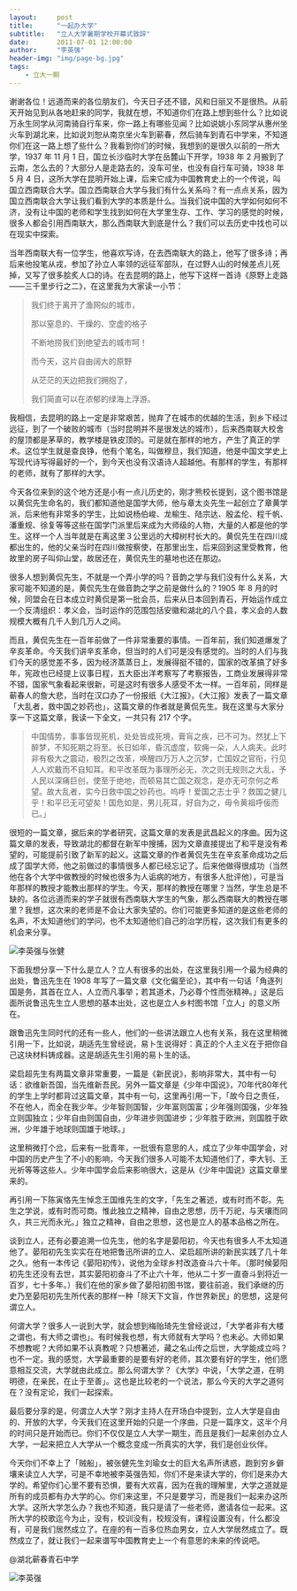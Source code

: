 ```yaml
---
layout:     post
title:      "一起办大学"
subtitle:   "立人大学暑期学校开幕式致辞"
date:       2011-07-01 12:00:00
author:     "李英强"
header-img: "img/page-bg.jpg"
tags:
    - 立大一期
---
```


谢谢各位！远道而来的各位朋友们，今天日子还不错，风和日丽又不是很热。从前天开始见到从各地赶来的同学，我就在想，不知道你们在路上想到些什么？比如说万永生同学从河南骑自行车来，你一路上有哪些见闻？比如说姚小东同学从惠州坐火车到湖北来，比如说刘恕从南京坐火车到蕲春，然后骑车到青石中学来，不知道你们在这一路上想了些什么？我看到你们的时候，我想到的是很久以前的一所大学，1937 年 11 月 1 日，国立长沙临时大学在岳麓山下开学，1938 年 2 月搬到了云南，怎么去的？大部分人是走路去的，没车可坐，也没有自行车可骑，1938 年 5 月 4 日，这所大学在昆明开始上课，后来它成为中国教育史上的一个传说，叫国立西南联合大学。国立西南联合大学与我们有什么关系吗？有一点点关系，因为国立西南联合大学让我们看到大学的本质是什么。当我们说中国的大学如何如何不济，没有让中国的老师和学生找到如何在大学里生存、工作、学习的感觉的时候，很多人都会引用西南联大，那么西南联大到底是什么？我们可以去历史中找也可以在现实中探索。

当年西南联大有一位学生，他喜欢写诗，在去西南联大的路上，他写了很多诗；再后来他投笔从戎，参加了孙立人率领的远征军部队，在过野人山的时候差点儿死掉，又写了很多脍炙人口的诗。在去昆明的路上，他写下这样一首诗《原野上走路——三千里步行之二》，在这里我为大家读一小节：

> 我们终于离开了渔网似的城市，
>
> 那以窒息的、干燥的、空虚的格子
>
> 不断地捞我们到绝望去的城市呵！
>
> 而今天，这片自由阔大的原野
>
> 从茫茫的天边把我们拥抱了，
>
> 我们简直可以在浓郁的绿海上浮游。

我相信，去昆明的路上一定是非常艰苦，抛弃了在城市的优越的生活，到乡下经过远征，到了一个破败的城市（当时昆明并不是很发达的城市），后来西南联大校舍的屋顶都是茅草的，教学楼是铁皮顶的。可是就在那样的地方，产生了真正的学术。这位学生就是查良铮，他有个笔名，叫做穆旦，我们知道，他是中国文学史上写现代诗写得最好的一个，到今天也没有汉语诗人超越他。有那样的学生，有那样的老师，就有了那样的大学。

今天各位来到的这个地方还是小有一点儿历史的，刚才熊校长提到，这个图书馆是以黄侃先生命名的，我们都知道他是国学大师，他与章太炎先生一起创立了章黄学派，后来他有非常多的学生，比如说杨伯峻、龙榆生、陆宗达、殷孟伦、程千帆、潘重规、徐复等等这些在国学门派里后来成为大师级的人物，大量的人都是他的学生。这样一个人当年就是在离这里３公里远的大樟树村长大的。黄侃先生在四川成都出生的，他的父亲当时在四川做按察使，在那里出生，后来回到这里受教育，他故里的房子叫仰山堂，故居还在，黄侃先生的墓地也还在那边。

很多人想到黄侃先生，不就是一个弄小学的吗？音韵之学与我们没有什么关系，大家可能不知道的是，黄侃先生在做音韵之学之前是做什么的？1905 年 8 月的时候，同盟会在日本成立时黄侃是第一批会员，后来从日本回到青石，开始运作成立一个反清组织：孝义会，当时运作的范围包括安徽和湖北的八个县，孝义会的人数规模大概有几千人到几万人之间。

而且，黄侃先生在一百年前做了一件非常重要的事情。一百年前，我们知道爆发了辛亥革命。今天我们讲辛亥革命，但当时的人们可是没有感觉的。当时的人们与我们今天的感觉差不多，因为经济蒸蒸日上，发展得挺不错的，国家的改革搞了好多年，宪政也已经提上议事日程，五大臣出洋考察写了考察报告，工商业发展得非常不错，国家气象看起来很新，可是这时有很多人感受不太一样。一百年前，同样是蕲春人的詹大悲，当时在汉口办了一份报纸《大江报》，《大江报》发表了一篇文章「大乱者，救中国之妙药也」，这篇文章的作者就是黄侃先生。我在这里与大家分享一下这篇文章，我读一下全文，一共只有 217 个字。

> 中国情势，事事皆现死机，处处皆成死境，膏肓之疾，已不可为。然犹上下醉梦，不知死期之将至。长日如年，昏沉虚度，软痈一朵，人人病夫。此时非有极大之震动，极烈之改革，唤醒四万万人之沉梦，亡国奴之官衔，行见人人欢戴而不自知耳。和平改革既为事理所必无，次之则无规则之大乱，予人民以深痛巨创，使至于绝地，而顿易其亡国之观念，是亦无可奈何之希望。故大乱者，实今日救中国之妙药也。呜呼！爱国之志士乎？救国之健儿乎！和平已无可望矣！国危如是，男儿死耳，好自为之，毋令黄祖呼佞而已。」

很短的一篇文章，据后来的学者研究，这篇文章的发表是武昌起义的序曲。因为这篇文章的发表，导致湖北的都督在新军中搜捕，因为文章直接提出了和平是没有希望的，可能提前引致了新军的起义。这篇文章的作者黄侃先生在辛亥革命成功之后成了国学大师，他之前做过的事情很多人都已经忘记了。后来他做得很成功（当然他在各个大学中做教授的时候也很多为人诟病的地方，有很多人批评他），可是当年那样的教授才能教出那样的学生。今天，那样的教授在哪里？当然，学生总是不缺的。各位远道而来的学子就很有西南联大学生的气象，那么西南联大的教授在哪里？我想，这次来的老师是不会让大家失望的。你们可能更多知道的是这些老师的名声，不太知道他们的学问，也不太知道他们自己的治学历程，这次我们有更多的机会来分享。

![李英强与张健](http://o8ukxcl11.bkt.clouddn.com/2011-07-01-li2.2.jpg)


下面我想分享一下什么是立人？立人有很多的出处，在这里我引用一个最为经典的出处，鲁迅先生在 1908 年写了一篇文章《文化偏至论》，其中有一句话「角逐列国是务，其首在立人，人立而凡事举；若其道术，乃必尊个性而张精神。」这是后面所说鲁迅先生立人思想的基本出处，这也是立人乡村图书馆「立人」的意义所在。

跟鲁迅先生同时代的还有一些人，他们的一些讲法跟立人也有关系，我在这里稍微引用一下，比如说，胡适先生曾经说，易卜生说得好：真正的个人主义在于把你自己这块材料铸成器。这是胡适先生引用的易卜生的话。

梁启超先生有两篇文章非常重要，一篇是《新民说》，影响非常大，其中有一句话：欲维新吾国，当先维新吾民。另外一篇文章是《少年中国说》，70年代80年代的学生上学时都背过这篇文章，其中有一句，这里再引用一下，「故今日之责任，不在他人，而全在我少年。少年智则国智，少年富则国富；少年强则国强，少年独立则国独立；少年自由则国自由，少年进步则国进步；少年胜于欧洲，则国胜于欧洲，少年雄于地球则国雄于地球。」

这里稍微打个岔，后来有一批青年，一批很有意思的人，成立了少年中国学会，对中国的历史产生了不小的影响，今天我们很多人可能不太知道他们了，李大钊、王光祈等等这些人。少年中国学会后来影响很大，这是从《少年中国说》这篇文章里来的。

再引用一下陈寅恪先生悼念王国维先生的文字，「先生之著述，或有时而不彰。先生之学说，或有时而可商。惟此独立之精神，自由之思想，历千万祀，与天壤而同久，共三光而永光。」独立之精神，自由之思想，这也是立人的基本品格之所在。

谈到立人，还有必要追溯一位先生，他的名字是晏阳初，今天也有很多人不太知道他了。晏阳初先生实实在在地把鲁迅所讲的立人、梁启超所讲的新民实践了几十年之久。他有一本传记《晏阳初传》，说他为全球乡村改造奋斗六十年。（那时候晏阳初先生还没有去世，其实晏阳初奋斗了不止六十年，他从二十岁一直奋斗到将近一百岁，七十多年。）我们在他的家乡做了晏阳初图书馆，要往前追，我们承继的历史乃至晏阳初先生所代表的那样一种「除天下文盲，作世界新民」的思想，这是何谓立人。

何谓大学？很多人一说到大学，就会想到梅贻琦先生曾经说过，「大学者非有大楼之谓也，有大师之谓也」。有时候我也想，有大师就有大学吗？也未必。大师如果不想教呢？大师如果不认真教呢？只想著述，藏之名山传之后世，大学能成立吗？也不一定。我的感觉，大学最重要的是要有好的老师，其次要有好的学生，他们愿意相互交流，大学就由此成立。那么何谓大学？《大学》中说，「大学之道，在明明德，在亲民，在止于至善」。这也是比较老的一个说法，那么今天的大学之道何在？没有定论，我们一起探索。

最后要分享的是，何谓立人大学？刚才主持人在开场白中提到，立人大学是自由的、开放的大学，今天我们在这里开始的只是一个序曲，只是一篇序文，这半个月的时间只是开始而已。你们不仅仅是立人大学一期生，而且是我们一起来创办立人大学，一起来把立人大学从一个概念变成一所真实的大学，我们是创业伙伴。

今天你们不幸上了「贼船」，被张健先生刘瑜女士的巨大名声所诱惑，跑到穷乡僻壤来读立人大学，可是不幸地被李英强告知，你们不是来读大学的，你们是来办大学的。希望你们心里不要有恐惧，要有大欢喜，因为在我的理解里，大学之道就是所有的成员都有办大学的心。你们来这里，不只是要学习，而是我们一起来办这所大学。这所大学怎么办？我也不知道，我只是请了一些老师，邀请各位一起来。这所大学的校歌迄今为止，没有，校训没有，校规没有，课程设置没有，什么都没有，可是我们居然成立了。在座的有一百多位热血男女，立人大学居然成立了。既然成立了，就让我们一起来谱写中国教育史上一个有意思的未来的传说吧。

@湖北蕲春青石中学

![李英强](http://o8ukxcl11.bkt.clouddn.com/2011-07-01-li-min.JPG)
